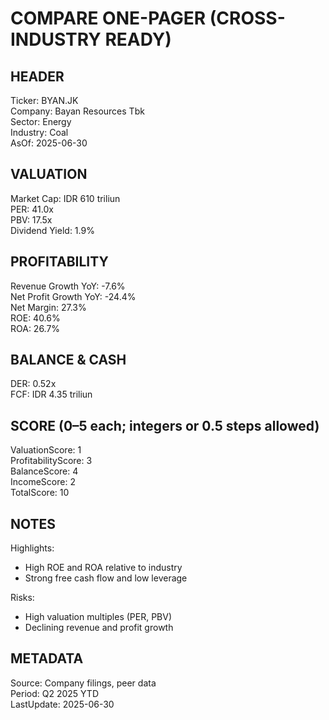 # COMPARE ONE-PAGER (CROSS-INDUSTRY READY)

## HEADER
Ticker: BYAN.JK  
Company: Bayan Resources Tbk  
Sector: Energy  
Industry: Coal  
AsOf: 2025-06-30

## VALUATION
Market Cap: IDR 610 triliun  
PER: 41.0x  
PBV: 17.5x  
Dividend Yield: 1.9%

## PROFITABILITY
Revenue Growth YoY: -7.6%  
Net Profit Growth YoY: -24.4%  
Net Margin: 27.3%  
ROE: 40.6%  
ROA: 26.7%

## BALANCE & CASH
DER: 0.52x  
FCF: IDR 4.35 triliun

## SCORE (0–5 each; integers or 0.5 steps allowed)
ValuationScore: 1  
ProfitabilityScore: 3  
BalanceScore: 4  
IncomeScore: 2  
TotalScore: 10

## NOTES
Highlights:
- High ROE and ROA relative to industry
- Strong free cash flow and low leverage

Risks:
- High valuation multiples (PER, PBV)
- Declining revenue and profit growth

## METADATA
Source: Company filings, peer data  
Period: Q2 2025 YTD  
LastUpdate: 2025-06-30